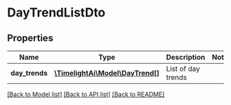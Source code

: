# DayTrendListDto

## Properties
Name | Type | Description | Notes
------------ | ------------- | ------------- | -------------
**day_trends** | [**\TimelightAi\Model\DayTrend[]**](DayTrend.md) | List of day trends | 

[[Back to Model list]](../README.md#documentation-for-models) [[Back to API list]](../README.md#documentation-for-api-endpoints) [[Back to README]](../README.md)


